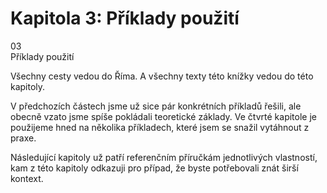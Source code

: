 <div id="kap-priklady-before" class="ebook-chapter-before ebook-chapter-before-priklady" markdown="1"> 

# Kapitola 3: Příklady použití

<div class="ebook-chapter-before-image">
  <div class="ebook-chapter-before-number">
    03
  </div>  
  <div class="ebook-chapter-before-heading">
    Příklady použití
  </div>
</div>

Všechny cesty vedou do Říma. A všechny texty této knížky vedou do této kapitoly.

V předchozích částech jsme už sice pár konkrétních příkladů řešili, ale obecně vzato jsme spíše pokládali teoretické základy. Ve čtvrté kapitole je použijeme hned na několika příkladech, které jsem se snažil vytáhnout z praxe.

Následující kapitoly už patří referenčním příručkám jednotlivých vlastností, kam z této kapitoly odkazuji pro případ, že byste potřebovali znát širší kontext.

